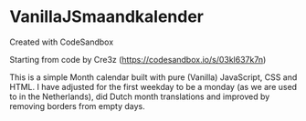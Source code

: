 # VanillaJSmaandkalender
Created with CodeSandbox

Starting from code by Cre3z (https://codesandbox.io/s/03kl637k7n)

This is a simple Month calendar built with pure (Vanilla) JavaScript, CSS and HTML.
I have adjusted for the first weekday to be a monday (as we are used to in the Netherlands), did Dutch month translations and improved by removing borders from empty days.
